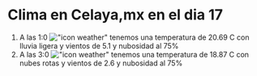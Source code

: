# Clima en Celaya,mx en el dia 17

1. A las 1:0 !["icon weather"](http://openweathermap.org/img/w/10n.png) tenemos una temperatura de 20.69 C con lluvia ligera y  vientos de 5.1 y nubosidad al 75%
1. A las 3:0 !["icon weather"](http://openweathermap.org/img/w/04n.png) tenemos una temperatura de 18.87 C con nubes rotas y  vientos de 2.6 y nubosidad al 75%
